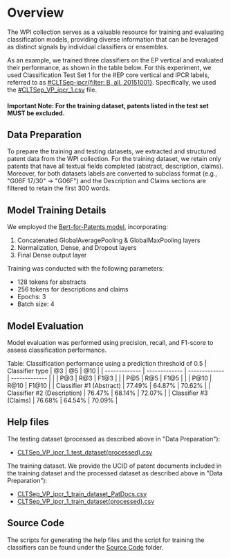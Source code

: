 # Overview

The WPI collection serves as a valuable resource for training and evaluating classification models, providing diverse information that can be leveraged as distinct signals by individual classifiers or ensembles.

As an example, we trained three classifiers on the EP vertical and evaluated their performance, as shown in the table below. For this experiment, we used Classification Test Set 1 for the #EP core vertical and IPCR labels, referred to as [#CLTSep-ipcr{filter: B, all, 20151001}](https://github.com/cs1msa/WPIplus/tree/main/Ground%20Truths/Classification/%23CLTSep/%23CLTSep-ipcr%7Bfilter%3A%20B%2C%20all%2C%2020151001%7D). Specifically, we used the [#CLTSep_VP_ipcr_1.csv](https://github.com/cs1msa/WPIplus/blob/main/Ground%20Truths/Classification/%23CLTSep/%23CLTSep-ipcr%7Bfilter%3A%20B%2C%20all%2C%2020151001%7D/CLTSep_VP_ipcr_1.csv) file.

#### Important Note: For the training dataset, patents listed in the test set MUST be excluded.

## Data Preparation

To prepare the training and testing datasets, we extracted and structured patent data from the WPI collection. For the training dataset, we retain only patents that have all textual fields completed (abstract, description, claims). Moreover, for both datasets labels are converted to subclass format (e.g., "G06F 17/30" → "G06F") and the Description and Claims sections are filtered to retain the first 300 words.

## Model Training Details

We employed the [Bert-for-Patents model](https://huggingface.co/anferico/bert-for-patents), incorporating:
1. Concatenated GlobalAveragePooling & GlobalMaxPooling layers
2. Normalization, Dense, and Dropout layers
3. Final Dense output layer

Training was conducted with the following parameters:
- 128 tokens for abstracts
- 256 tokens for descriptions and claims
- Epochs: 3
- Batch size: 4

## Model Evaluation

Model evaluation was performed using precision, recall, and F1-score to assess classification performance.

Table: Classification performance using a prediction threshold of 0.5
| Classifier type |  @3 | @5 | @10 | 
| ------------- | ------------- | ------------- | ------------- |
|  | P@3 | R@3 | F1@3 | |  | P@5 | R@5 | F1@5 | | | P@10 | R@10 | F1@10 |
| Classifier #1 (Abstract) | 77.49%	 | 64.87% | 70.62% |
| Classifier #2 (Description)	| 76.47%  | 68.14%  | 72.07%  |
| Classifier #3 (Claims) | 76.68%  | 64.54%	  | 70.09%  |

## Help files
The testing dataset (processed as described above in "Data Preparation"):
- [CLTSep_VP_ipcr_1_test_dataset(processed).csv](https://drive.google.com/file/d/11DJqucRTxIfFUG_A0ZB35zDQG3xJeQUE/view?usp=sharing)

The training dataset. We provide the UCID of patent documents included in the training dataset and the processed dataset as described above in "Data Preparation"):
- [CLTSep_VP_ipcr_1_train_dataset_PatDocs.csv](https://drive.google.com/file/d/1U7pJAsXwh8jSA2Og_QvvMjaCvzM8w-oI/view?usp=sharing)
- [CLTSep_VP_ipcr_1_train_dataset(processed).csv](https://drive.google.com/file/d/1bTR1R98HKVlGZsUx8Wz1MZxAQba65xEJ/view?usp=sharing)

## Source Code
The scripts for generating the help files and the script for training the classifiers can be found under the [Source Code](https://github.com/cs1msa/WPIplus/tree/main/UsingWPI%2B/An%20example%20of%20a%20classification%20experiment%20workflow/Source%20Code) folder.
